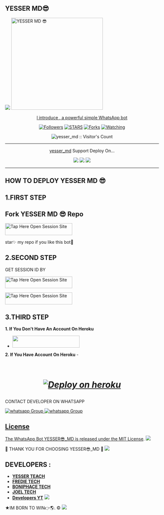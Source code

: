 ## YESSER MD😎
 <a href="https://github.com/DenverCoder1/readme-typing-svg"><img src="https://readme-typing-svg.demolab.com?font=Ribeye&size=50&pause=1000&color=G0B1&center=true&width=910&height=100&lines=Hello+to+every +one 👋; This+is+yesser md;+created+by YESSER TEACH 💥.&heart;++;Self-taught+Back-Created+By,;yesser+Teach+Am+The,;Best+Is+Bot+For+You+To,;Deploy..<3"></a>
 <a href="https://whatsapp.com/channel/0029VaiMm7d4yltT51HS1T1G">
 <img alt="YESSER MD 😎" height="300" src="https://telegra.ph/file/37882de26f9ffc60043ef.jpg">
  
</h1> 
<p align="center">l introduce <y YESSER _MD</b>, a powerful simple WhatsApp bot </p>

</p>
  <p align="center">
<a href="https://github.yassin994/ ?tab=followers"><img title="Followers" src="https://img.shields.io/github/followers/yassin994/?label=Followers&style=social"></a>
<a href="https://github.com/yassin994/yesser_md/stargazers/"><img title="STARS" src="https://img.shields.io/github/stars/Yassin994/yesser_md?&style=social"></a>
<a href="https://github.com/yassin994/yesser_md/network/members"><img title="Forks" src="https://img.shields.io/github/forks/yassin994/yesser_md?style=social"></a>
<a href="https://github.com/yassin994/yesser_md/watchers"><img title="Watching" src="https://img.shields.io/github/watchers/yassin994/yesser_md?label=Watching&style=social"></a>

</p>
<p align="center"><img src="https://profile-counter.glitch.me/{yassin994}/count.svg" alt="yesser_md :: Visitor's Count" /></p>

---

<p align="center">
  <a href="https://github.com/yassin994/yesser_md"><y>yesser_md</y></a> Support Deploy On...
</p>

<p align="center">
  <a href="https://github.com/yassin994/yesser_Md/blob/main/temp/deploy-on-vps.md"><img src="https://img.shields.io/badge/self hosting-3d1513?style=for-the-badge&logo=serverless&logoColor=FD5750"></a>
  <a href="https://dashboard.heroku.com/new?template=https://github.com/yassin994/yesser_Md/tree/main"><img src="https://img.shields.io/badge/heroku-9d7acc?style=for-the-badge&logo=heroku&logoColor=430098"></a>
  <a href="https://youtu.be/izoxfW3anrU"><img src="https://img.shields.io/badge/CodeSpace-green?colorA=%23ff000&colorB=%23017e40&style=for-the-badge&logo=git&logoColor=white"></a>
</p>



    
 
 



---





## HOW TO DEPLOY YESSER MD 😎


## 1.FIRST STEP 
## Fork YESSER MD 😎 Repo


<a href="https://github.com/yassin994/YESSER_MD/fork"><img title="Tap Here Open Session Site" src="https://img.shields.io/badge/FORK THIS REPO-h?color=darkblue&style=for-the-badge&logo=msi" width="220" height="38.45"/></a></p>

star✨ my repo if you like this bot🤖


## 2.SECOND STEP 


 GET SESSION ID BY
 

<a href="https://boniphace-king-e7fc138ca3ad.herokuapp.com/qr"><img title="Tap Here Open Session Site" src="https://img.shields.io/badge/QR CODE-h?color=red&style=for-the-badge&logo=msi" width="220" height="38.45"/></a></p>


 
<a href="https://boniphace-king-e7fc138ca3ad.herokuapp.com/"><img title="Tap Here Open Session Site" src="https://img.shields.io/badge/PAIRING CODE-h?color=red&style=for-the-badge&logo=msi" width="220" height="38.45"/></a></p>


## 3.THIRD STEP 
**1. If You Don't Have An Account On Heroku**
- <a align="center"><a href="https://signup.heroku.com">
 <img src="https://img.shields.io/badge/Create%20Account%20Now-purple?style=for-the-badge&logo=heroku" width="220" height="38.45"/></a></p>

**2. If You Have Account On Heroku**
-<h1 align="center">       
   ***[![Deploy on heroku](https://www.herokucdn.com/deploy/button.svg)](https://dashboard.heroku.com/new?template=https://github.com/yassin994/YESSER_MD/tree/main)***

##



CONTACT DEVELOPER ON WHATSAPP 

<a href="https://wa.me/255621995482" target="_blank">
    <img alt="whatsapp Group" src="https://img.shields.io/badge/ yesser tech contact -25D366?style=for-the-badge&logo=whatsapp&logoColor=black" />


  
 
<a href="https://whatsapp.com/channel/0029VaiMm7d4yltT51HS1T1G" target="_blank">
    <img alt="whatsapp Group" src="https://img.shields.io/badge/ BONIPHACE_TECH  CHANNEL -25D366?style=for-the-badge&logo=whatsapp&logoColor=white" />
 

## License

The WhatsApp Bot YESSER😎_MD is released under the [MIT License](https://opensource.org/licenses/MIT).
<a><img src='https://i.imgur.com/LyHic3i.gif'/></a>

🌟 THANK YOU FOR CHOOSING YESSER😎_MD 🌟
<a><img src='https://i.imgur.com/LyHic3i.gif'/></a>

## DEVELOPERS :

- [**YESSER TEACH**](https://github.com/yassin994)
- [**FREDIE TECH**](https://github.com/Fred1e)
- [**BONIPHACE TECH**](https://github.com/boniphace704)
- [**JOEL TECH**](https://github.com/joeljamestech)
- [**Developers YT**](https://youtube.com/@anthonyboniphace?si=EIdEbeRSsJuW35Rq)
 <a><img src='https://i.imgur.com/LyHic3i.gif'/></a>
 
★IM BORN TO WIN👉🌎. ©
<a><img src='https://i.imgur.com/LyHic3i.gif'/></a>

     
